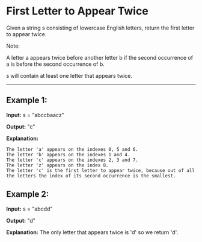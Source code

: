 # First Letter to Appear Twice

Given a string s consisting of lowercase English letters, return the first letter to appear twice.

Note:

A letter a appears twice before another letter b if the second occurrence of a is before the second occurrence of b.

s will contain at least one letter that appears twice.
 
---

## Example 1:

**Input:** s = "abccbaacz"

**Output:** "c"

**Explanation:**

    The letter 'a' appears on the indexes 0, 5 and 6.
    The letter 'b' appears on the indexes 1 and 4.
    The letter 'c' appears on the indexes 2, 3 and 7.
    The letter 'z' appears on the index 8.
    The letter 'c' is the first letter to appear twice, because out of all the letters the index of its second occurrence is the smallest.


## Example 2:

**Input:** s = "abcdd"

**Output:** "d"

**Explanation:** The only letter that appears twice is 'd' so we return 'd'. 